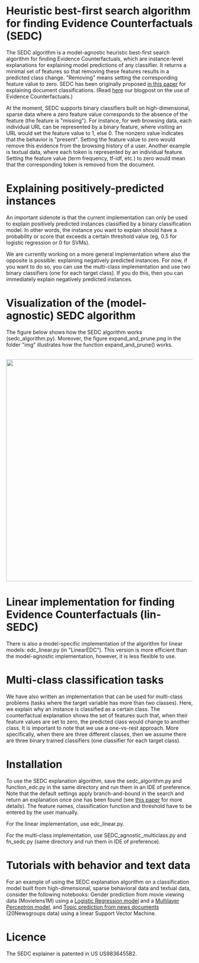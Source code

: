 # Heuristic best-first search algorithm for finding Evidence Counterfactuals (SEDC)

The SEDC algorithm is a model-agnostic heuristic best-first search algorithm for finding Evidence Counterfactuals, which are instance-level explanations for explaining model predictions of any classifier. It returns a minimal set of features so that removing these features results in a predicted class change. "Removing" means setting the corresponding feature value to zero. SEDC has been originally proposed [in this paper](https://papers.ssrn.com/sol3/papers.cfm?abstract_id=2282998) for explaining document classifications. (Read [here](https://www.kdnuggets.com/2020/05/evidence-counterfactuals-predictive-models-big-data.html) our blogpost on the use of Evidence Counterfactuals.)

At the moment, SEDC supports binary classifiers built on high-dimensional, sparse data where a zero feature value corresponds to the absence of the feature (the feature is "missing"). For instance, for web browsing data, each individual URL can be represented by a binary feature, where visiting an URL would set the feature value to 1, else 0. The nonzero value indicates that the behavior is "present". Setting the feature value to zero would remove this evidence from the browsing history of a user. Another example is textual data, where each token is represented by an individual feature. Setting the feature value (term frequency, tf-idf, etc.) to zero would mean that the corresponding token is removed from the document. 

# Explaining positively-predicted instances 
An important sidenote is that the current implementation can only be used to explain positively predicted instances classified by a binary classification model. In other words, the instance you want to explain should have a probability or score that exceeds a certain threshold value (eg, 0.5 for logistic regression or 0 for SVMs).

We are currently working on a more general implementation where also the opposite is possible: explaining negatively predicted instances. For now, if you want to do so, you can use the multi-class implementation and use two binary classifiers (one for each target class). If you do this, then you can immediately explain negatively predicted instances.

# Visualization of the (model-agnostic) SEDC algorithm
The figure below shows how the SEDC algorithm works (sedc_algorithm.py). Moreover, the figure expand_and_prune.png in the folder "img" illustrates how the function expand_and_prune() works.

<br>
<img height="600" src="https://github.com/yramon/edc/blob/master/img/sedc-visualisation.png" />
<br>

# Linear implementation for finding Evidence Counterfactuals (lin-SEDC)

There is also a model-specific implementation of the algorithm for linear models: edc_linear.py (in "LinearEDC"). This version is more efficient than the model-agnostic implementation, however, it is less flexible to use.

# Multi-class classification tasks

We have also written an implementation that can be used for multi-class problems (tasks where the target variable has more than two classes). Here, we explain why an instance is classified as a certain class. The counterfactual explanation shows the set of features such that, when their feature values are set to zero, the predicted class would change to another class. It is important to note that we use a one-vs-rest approach. More specifically, when there are three different classes, then we assume there are three binary trained classifiers (one classifier for each target class).

# Installation

To use the SEDC explanation algorithm, save the sedc_algorithm.py and function_edc.py in the same directory and run them in an IDE of preference. Note that the default settings apply branch-and-bound in the search and return an explanation once one has been found (see [this paper](https://papers.ssrn.com/sol3/papers.cfm?abstract_id=2282998) for more details). The feature names, classification function and threshold have to be entered by the user manually. 

For the linear implementation, use edc_linear.py. 

For the multi-class implementation, use SEDC_agnostic_multiclass.py and fn_sedc.py (same directory and run them in IDE of preference). 

# Tutorials with behavior and text data

For an example of using the SEDC explanation algorithm on a classification model built from high-dimensional, sparse behavioral data and textual data, consider the following notebooks: Gender prediction from movie viewing data (Movielens1M) using a [Logistic Regression model](https://yramon.github.io/tutorials/Tutorial_BehavioralDataMovielens_LR_SEDC.html) and a [Multilayer Perceptron model](https://yramon.github.io/tutorials/Tutorial_BehavioralDataMovielens_MLP_SEDC.html), and [Topic prediction from news documents](https://yramon.github.io/tutorials/Tutorial_TextData_SEDC.html) (20Newsgroups data) using a linear Support Vector Machine.

# Licence

The SEDC explainer is patented in US US9836455B2.

